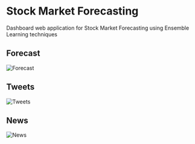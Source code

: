 # Stock Market Forecasting
Dashboard web application for Stock Market Forecasting using Ensemble Learning techniques

## Forecast
![Forecast](Forecast.png)

## Tweets
![Tweets](Tweets.png)

## News
![News](News.png)
